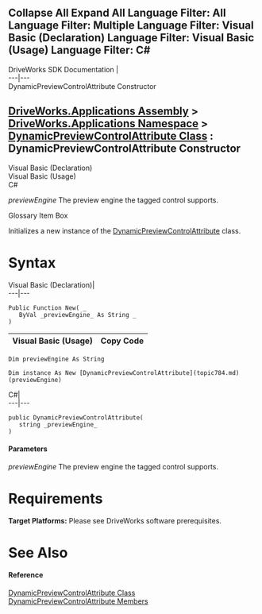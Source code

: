 Collapse All Expand All Language Filter: All  Language Filter: Multiple  Language Filter: Visual Basic (Declaration) Language Filter: Visual Basic (Usage) Language Filter: C#  
---  
DriveWorks SDK Documentation  |   
---|---  
DynamicPreviewControlAttribute Constructor   
  
[DriveWorks.Applications Assembly](topic13.md) > [DriveWorks.Applications Namespace](topic16.md) > [DynamicPreviewControlAttribute Class](topic784.md) : DynamicPreviewControlAttribute Constructor  
---  
  
Visual Basic (Declaration)    
Visual Basic (Usage)    
C# 

_previewEngine_
    The preview engine the tagged control supports.

Glossary Item Box

Initializes a new instance of the [DynamicPreviewControlAttribute](topic784.md) class. 

# Syntax

Visual Basic (Declaration)|   
---|---  
      
    
    Public Function New( _
       ByVal _previewEngine_ As String _
    )  
  
Visual Basic (Usage)| Copy Code  
---|---  
      
    
    Dim previewEngine As String
     
    Dim instance As New [DynamicPreviewControlAttribute](topic784.md)(previewEngine)  
  
C#|   
---|---  
      
    
    public DynamicPreviewControlAttribute( 
       string _previewEngine_
    )  
  
#### Parameters

 _previewEngine_
    The preview engine the tagged control supports.

# Requirements

**Target Platforms:** Please see DriveWorks software prerequisites.

# See Also

#### Reference

[DynamicPreviewControlAttribute Class](topic784.md)   
[DynamicPreviewControlAttribute Members](topic785.md)



